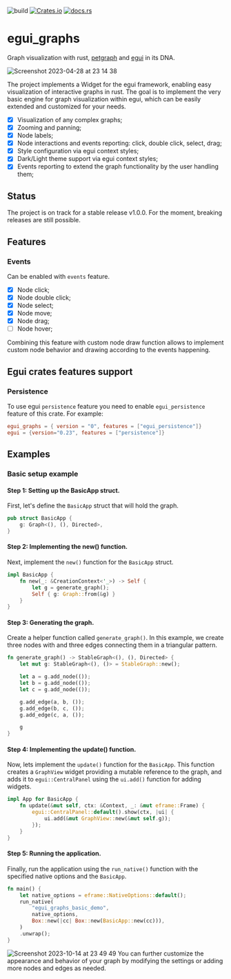 ![build](https://github.com/blitzarx1/egui_graphs/actions/workflows/rust.yml/badge.svg)
[![Crates.io](https://img.shields.io/crates/v/egui_graphs)](https://crates.io/crates/egui_graphs)
[![docs.rs](https://img.shields.io/docsrs/egui_graphs)](https://docs.rs/egui_graphs)

# egui_graphs
Graph visualization with rust, [petgraph](https://github.com/petgraph/petgraph) and [egui](https://github.com/emilk/egui) in its DNA.

![Screenshot 2023-04-28 at 23 14 38](https://user-images.githubusercontent.com/32969427/235233765-23b0673b-70e5-4138-9384-180804392dba.png)

The project implements a Widget for the egui framework, enabling easy visualization of interactive graphs in rust. The goal is to implement the very basic engine for graph visualization within egui, which can be easily extended and customized for your needs.

- [x] Visualization of any complex graphs;
- [x] Zooming and panning;
- [x] Node labels;
- [x] Node interactions and events reporting: click, double click, select, drag;
- [x] Style configuration via egui context styles;
- [x] Dark/Light theme support via egui context styles;
- [x] Events reporting to extend the graph functionality by the user handling them;

## Status
The project is on track for a stable release v1.0.0. For the moment, breaking releases are still possible.

## Features
### Events
Can be enabled with `events` feature.
- [x] Node click;
- [x] Node double click;
- [x] Node select;
- [x] Node move;
- [x] Node drag;
- [ ] Node hover;

Combining this feature with custom node draw function allows to implement custom node behavior and drawing according to the events happening.

## Egui crates features support
### Persistence
To use egui `persistence` feature you need to enable `egui_persistence` feature of this crate. For example:
```toml
egui_graphs = { version = "0", features = ["egui_persistence"]}
egui = {version="0.23", features = ["persistence"]}
```

## Examples
### Basic setup example
#### Step 1: Setting up the BasicApp struct. 
First, let's define the `BasicApp` struct that will hold the graph.
```rust 
pub struct BasicApp {
    g: Graph<(), (), Directed>,
}
```

#### Step 2: Implementing the new() function. 
Next, implement the `new()` function for the `BasicApp` struct.
```rust
impl BasicApp {
    fn new(_: &CreationContext<'_>) -> Self {
        let g = generate_graph();
        Self { g: Graph::from(&g) }
    }
}
```

#### Step 3: Generating the graph. 
Create a helper function called `generate_graph()`. In this example, we create three nodes with and three edges connecting them in a triangular pattern.
```rust 
fn generate_graph() -> StableGraph<(), (), Directed> {
    let mut g: StableGraph<(), ()> = StableGraph::new();

    let a = g.add_node(());
    let b = g.add_node(());
    let c = g.add_node(());

    g.add_edge(a, b, ());
    g.add_edge(b, c, ());
    g.add_edge(c, a, ());

    g
}
```

#### Step 4: Implementing the update() function. 
Now, lets implement the `update()` function for the `BasicApp`. This function creates a `GraphView` widget providing a mutable reference to the graph, and adds it to `egui::CentralPanel` using the `ui.add()` function for adding widgets.
```rust 
impl App for BasicApp {
    fn update(&mut self, ctx: &Context, _: &mut eframe::Frame) {
        egui::CentralPanel::default().show(ctx, |ui| {
            ui.add(&mut GraphView::new(&mut self.g));
        });
    }
}
```

#### Step 5: Running the application. 
Finally, run the application using the `run_native()` function with the specified native options and the `BasicApp`.
```rust 
fn main() {
    let native_options = eframe::NativeOptions::default();
    run_native(
        "egui_graphs_basic_demo",
        native_options,
        Box::new(|cc| Box::new(BasicApp::new(cc))),
    )
    .unwrap();
}
```

![Screenshot 2023-10-14 at 23 49 49](https://github.com/blitzarx1/egui_graphs/assets/32969427/584b78de-bca3-421b-b003-9321fd3e1b13)
You can further customize the appearance and behavior of your graph by modifying the settings or adding more nodes and edges as needed.
